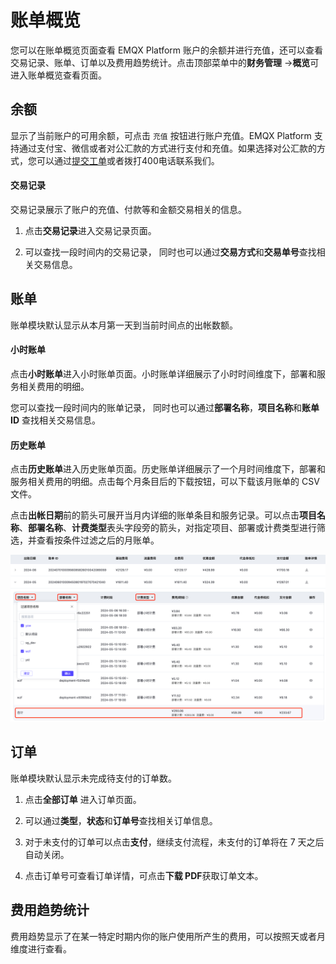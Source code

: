 <!-- markdownlint-disable MD001 --> 
# 账单概览

您可以在账单概览页面查看 EMQX Platform 账户的余额并进行充值，还可以查看交易记录、账单、订单以及费用趋势统计。点击顶部菜单中的**财务管理** ->**概览**可进入账单概览查看页面。


## 余额

显示了当前账户的可用余额，可点击 `充值` 按钮进行账户充值。EMQX Platform 支持通过支付宝、微信或者对公汇款的方式进行支付和充值。如果选择对公汇款的方式，您可以通过[提交工单](../feature/tickets.md)或者拨打400电话联系我们。

#### 交易记录

交易记录展示了账户的充值、付款等和金额交易相关的信息。

1. 点击**交易记录**进入交易记录页面。

2. 可以查找一段时间内的交易记录， 同时也可以通过**交易方式**和**交易单号**查找相关交易信息。

## 账单

账单模块默认显示从本月第一天到当前时间点的出帐数额。

#### 小时账单

点击**小时账单**进入小时账单页面。小时账单详细展示了小时时间维度下，部署和服务相关费用的明细。

您可以查找一段时间内的账单记录， 同时也可以通过**部署名称**，**项目名称**和**账单 ID** 查找相关交易信息。


#### 历史账单

点击**历史账单**进入历史账单页面。历史账单详细展示了一个月时间维度下，部署和服务相关费用的明细。点击每个月条目后的下载按钮，可以下载该月账单的 CSV 文件。

点击**出帐日期**前的箭头可展开当月内详细的账单条目和服务记录。可以点击**项目名称**、**部署名称**、**计费类型**表头字段旁的箭头，对指定项目、部署或计费类型进行筛选，并查看按条件过滤之后的月账单。

![filter](./_assets/bills_filter.png)

## 订单

账单模块默认显示未完成待支付的订单数。

1. 点击**全部订单** 进入订单页面。

2. 可以通过**类型**，**状态**和**订单号**查找相关订单信息。
3. 对于未支付的订单可以点击**支付**，继续支付流程，未支付的订单将在 7 天之后自动关闭。
4. 点击订单号可查看订单详情，可点击**下载 PDF**获取订单文本。

## 费用趋势统计

费用趋势显示了在某一特定时期内你的账户使用所产生的费用，可以按照天或者月维度进行查看。

